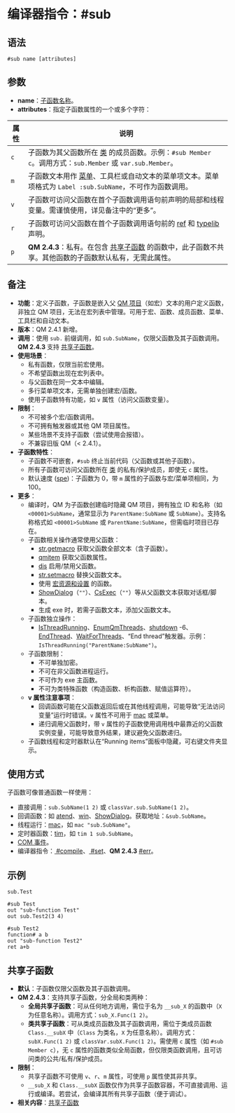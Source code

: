 # 编译器指令：#sub

## 语法

```qm
#sub name [attributes]
```

## 参数

- **name**：[子函数名称](IDP_IDENTIFIERS.html)。
- **attributes**：指定子函数属性的一个或多个字符：

| 属性 | 说明 |
|------|------|
| `c` | 子函数为其父函数所在 [类](IDP_CLASSES.html) 的成员函数。示例：`#sub Member c`。调用方式：`sub.Member` 或 `var.sub.Member`。 |
| `m` | 子函数文本用作 [菜单](IDH_POPUP.html)、工具栏或自动文本的菜单项文本。菜单项格式为 `Label :sub.SubName`，不可作为函数调用。 |
| `v` | 子函数可访问父函数在首个子函数调用语句前声明的局部和线程变量。需谨慎使用，详见备注中的“更多”。 |
| `r` | 子函数可访问父函数在首个子函数调用语句前的 [ref](IDP_REF.html) 和 [typelib](IDP_TYPELIB.html) 声明。 |
| `p` | **QM 2.4.3**：私有。在包含 [共享子函数](#shared) 的函数中，此子函数不共享。其他函数的子函数默认私有，无需此属性。 |

## 备注

- **功能**：定义子函数，子函数是嵌入父 [QM 项目](IDH_ITEMS.html)（如宏）文本的用户定义函数，非独立 QM 项目，无法在宏列表中管理。可用于宏、函数、成员函数、菜单、工具栏和自动文本。
- **版本**：QM 2.4.1 新增。
- **调用**：使用 `sub.` 前缀调用，如 `sub.SubName`，仅限父函数及其子函数调用。**QM 2.4.3** 支持 [共享子函数](#shared)。
- **使用场景**：
  - 私有函数，仅限当前宏使用。
  - 不希望函数出现在宏列表中。
  - 与父函数在同一文本中编辑。
  - 多行菜单项文本，无需单独创建宏/函数。
  - 使用子函数特有功能，如 `v` 属性（访问父函数变量）。
- **限制**：
  - 不可被多个宏/函数调用。
  - 不可拥有触发器或其他 QM 项目属性。
  - 某些场景不支持子函数（尝试使用会报错）。
  - 不兼容旧版 QM（< 2.4.1）。
- **子函数特性**：
  - 子函数不可嵌套，`#sub` 终止当前代码（父函数或其他子函数）。
  - 所有子函数可访问父函数所在 [类](IDP_CLASSES.html) 的私有/保护成员，即使无 `c` 属性。
  - 默认速度 ([spe](IDP_SPE.html))：子函数为 0，带 `m` 属性的子函数与宏/菜单项相同，为 100。
- **更多**：
  - 编译时，QM 为子函数创建临时隐藏 QM 项目，拥有独立 ID 和名称（如 `<00001>SubName`，通常显示为 `ParentName:SubName` 或 `SubName`）。支持名称格式如 `<00001>SubName` 或 `ParentName:SubName`，但需临时项目已存在。
  - 子函数相关操作通常使用父函数：
    - [str.getmacro](IDP_S_MACRO.html) 获取父函数全部文本（含子函数）。
    - [qmitem](IDH_REFERENCE.html#qmitem) 获取父函数属性。
    - [dis](IDH_REFERENCE.html#dis) 启用/禁用父函数。
    - [str.setmacro](IDP_S_MACRO.html#setmacro) 替换父函数文本。
    - 使用 [宏资源和设置](IDP_RESOURCES.html) 的函数。
    - [ShowDialog](IDP_UDF.html#ShowDialog)（`""`）、[CsExec](IDP_UDF.html#CsExec)（`""`）等从父函数文本获取对话框/脚本。
    - 生成 exe 时，若需子函数文本，添加父函数文本。
  - 子函数独立操作：
    - [IsThreadRunning](IDP_QMDLL.html#IsThreadRunning)、[EnumQmThreads](IDP_QMDLL.html#EnumQmThreads)、[shutdown](IDH_REFERENCE.html#shutdown) -6、[EndThread](IDP_UDF.html#EndThread)、[WaitForThreads](IDP_UDF.html#WaitForThreads)、“End thread”触发器。示例：`IsThreadRunning("ParentName:SubName")`。
  - 子函数限制：
    - 不可单独加密。
    - 不可在非父函数进程运行。
    - 不可作为 exe 主函数。
    - 不可为类特殊函数（构造函数、析构函数、赋值运算符）。
  - **v 属性注意事项**：
    - 回调函数可能在父函数返回后或在其他线程调用，可能导致“无法访问变量”运行时错误。`v` 属性不可用于 [mac](IDP_MAC.html) 或菜单。
    - 递归调用父函数时，带 `v` 属性的子函数使用调用栈中最靠近的父函数实例变量，可能导致意外结果，建议避免父函数递归。
  - 子函数线程和定时器默认在“Running items”面板中隐藏，可右键文件夹显示。

## 使用方式

子函数可像普通函数一样使用：
- 直接调用：`sub.SubName(1 2)` 或 `classVar.sub.SubName(1 2)`。
- 回调函数：如 [atend](IDH_REFERENCE.html#atend)、[win](IDH_REFERENCE.html#win)、[ShowDialog](IDP_UDF.html#ShowDialog)。获取地址：`&sub.SubName`。
- 线程运行：[mac](IDP_MAC.html)，如 `mac "sub.SubName"`。
- 定时器函数：[tim](IDP_TIM.html)，如 `tim 1 sub.SubName`。
- [COM 事件](IDP_COM_EVENTS.html)。
- 编译器指令：[ #compile](IDP_DIR_COMPILE.html)、[ #set](IDP_DIR_SET.html)、**QM 2.4.3** [ #err](IDP_DIR_ERR.html)。

## 示例

```qm
sub.Test

#sub Test
out "sub-function Test"
out sub.Test2(3 4)

#sub Test2
function# a b
out "sub-function Test2"
ret a+b
```

## <a name="shared"></a>共享子函数

- **默认**：子函数仅限父函数及其子函数调用。
- **QM 2.4.3**：支持共享子函数，分全局和类两种：
  - **全局共享子函数**：可从任何地方调用，需位于名为 `__sub_X` 的函数中（`X` 为任意名称）。调用方式：`sub_X.Func(1 2)`。
  - **类共享子函数**：可从类成员函数及其子函数调用，需位于类成员函数 `Class.__subX` 中（`Class` 为类名，`X` 为任意名称）。调用方式：`subX.Func(1 2)` 或 `classVar.subX.Func(1 2)`。需使用 `c` 属性（如 `#sub Member c`），无 `c` 属性的函数类似全局函数，但仅限类函数调用，且可访问类的公共/私有/保护成员。
- **限制**：
  - 共享子函数不可使用 `v`、`r`、`m` 属性，可使用 `p` 属性使其非共享。
  - `__sub_X` 和 `Class.__subX` 函数仅作为共享子函数容器，不可直接调用、运行或编译。若尝试，会编译其所有共享子函数（便于调试）。
- **相关内容**：[共享子函数](IDP_DIR_SUB.html#shared)
